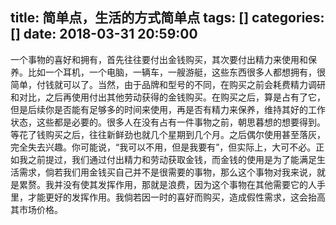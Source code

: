 title: 简单点，生活的方式简单点
tags: []
categories: []
date: 2018-03-31 20:59:00
---
一个事物的喜好和拥有，首先往往要付出金钱购买，其次要付出精力来使用和保养。比如一个耳机，一个电脑，一辆车，一艘游艇，这些东西很多人都想拥有，很简单，付钱就可以了。当然，由于品牌和型号的不同，在购买之前会耗费精力调研和对比，之后再使用付出其他劳动获得的金钱购买。在购买之后，算是占有了它，但是后续你是否能有足够多的时间来使用，再是否有精力来保养，维持其好的工作状态，这些都是必要的。很多人在没有占有一件事物之前，朝思暮想的想要得到。等花了钱购买之后，往往新鲜劲也就几个星期到几个月。之后偶尔使用甚至落灰，完全失去兴趣。你可能说，“我可以不用，但是我要有”，但实际上，大可不必。正如我之前提过，我们通过付出精力和劳动获取金钱，而金钱的使用是为了能满足生活需求，倘若我们用金钱买自己并不是很需要的事物，那么这个事物对我来说，就是累赘。我并没有使其发挥作用，那就是浪费，因为这个事物在其他需要它的人手里，才能更好的发挥作用。我倘若因一时的喜好而购买，造成假性需求，这会抬高其市场价格。